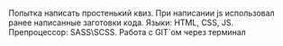 Попытка написать простенький квиз. При написании js использовал ранее написанные заготовки кода.
Языки: HTML, CSS, JS.
Препроцессор: SASS\SCSS.
Работа с GIT`ом через терминал
